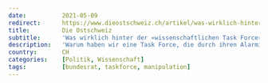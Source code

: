 ```yaml
---
date:          2021-05-09
redirect:      https://www.dieostschweiz.ch/artikel/was-wirklich-hinter-der-wissenschaftlichen-task-force-steckt-zz96VxQ
title:         Die Ostschweiz
subtitle:      'Was wirklich hinter der «wissenschaftlichen Task Force» steckt'
description:   'Warum haben wir eine Task Force, die durch ihren Alarmismus seit 14 Monaten die Schweiz indirekt in Geiselhaft hält? Stimmt ihre Entstehungsgeschichte? Hier ein Ansatz, wie es auch gewesen sein könnte. Mit vielen Indizien.'
country:       CH
categories:    [Politik, Wissenschaft]
tags:          [bundesrat, taskforce, manipulation]
---
```

